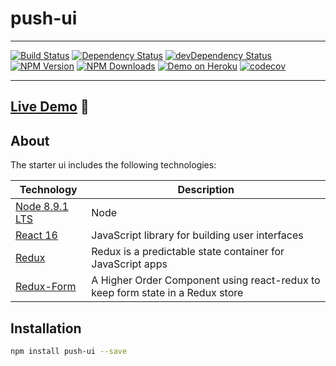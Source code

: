 # push-ui

---

[![Build Status](https://api.travis-ci.org/wearepush/push-ui.svg?branch=master&style=flat-square)](https://travis-ci.org/wearepush/push-ui)
[![Dependency Status](https://david-dm.org/wearepush/push-ui.svg?style=flat-square)](https://david-dm.org/wearepush/push-ui)
[![devDependency Status](https://david-dm.org/wearepush/push-ui/dev-status.svg?style=flat-square)](https://david-dm.org/wearepush/push-ui?type=dev)
[![NPM Version](https://img.shields.io/npm/v/push-ui.svg?style=flat)](https://www.npmjs.com/package/push-ui)
[![NPM Downloads](https://img.shields.io/npm/dm/push-ui.svg?style=flat)](https://npmcharts.com/compare/push-ui?minimal=true)
[![Demo on Heroku](https://img.shields.io/badge/wearepush-ui.svg?style=flat-square)](https://wearepush-ui.herokuapp.com)
[![codecov](https://codecov.io/gh/wearepush/push-ui/branch/master/graph/badge.svg)](https://codecov.io/gh/wearepush/push-ui)

---

## [Live Demo](https://wearepush-ui.herokuapp.com) :eyes:


## About

The starter ui includes the following technologies:

| Technology                                                                                                                                                                                                                  | Description                                                     |
|-----------------------------------------------------------------------------------------------------------------------------------------------------------------------------------------------------------------------------|-----------------------------------------------------------------|
| [Node 8.9.1 LTS](https://nodejs.org/en/)                                          | Node |
| [React 16](https://github.com/facebook/react)                                     | JavaScript library for building user interfaces  |
| [Redux](http://redux.js.org/)                                                     | Redux is a predictable state container for JavaScript apps                           |
| [Redux-Form](http://redux-form.com)                                               | A Higher Order Component using react-redux to keep form state in a Redux store                                          |

## Installation

```bash
npm install push-ui --save
```
